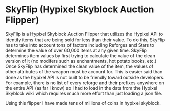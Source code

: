 # SkyFlip (Hypixel Skyblock Auction Flipper)

SkyFlip is a Hypixel Skyblock Auction Flipper that utilizes the Hypixel API to identify items that are being sold for less than their value. To do this, SkyFlip has to take into account tons of factors including Reforges and Stars to determine the value of over 60,000 items at any given time. SkyFlip determines item values by first trying to calculate the value of the clean version of it (no modifers such as enchantments, hot potato books, etc.)
Once SkyFlip has determined the clean value of the item, the values of other attributes of the weapon must be account for. This is easier said than done as the hypixel API is not built to be friendly toward outside developers. For example, there is no list of every reforge and their prefixes anywhere on the entire API (as far I know) so I had to load in the data from the Hypixel Skyblock wiki which requires much more effort than just loading a json file.


Using this flipper I have made tens of millions of coins in hypixel skyblock.
